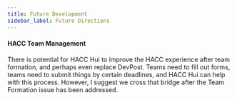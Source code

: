 ```yaml
---
title: Future Development
sidebar_label: Future Directions
---
```

#### HACC Team Management
There is potential for HACC Hui to improve the HACC experience after team formation, and perhaps even replace DevPost.  Teams need to fill out forms, teams need to submit things by certain deadlines, and HACC Hui can help with this process. However, I suggest we cross that bridge after the Team Formation issue has been addressed. 

